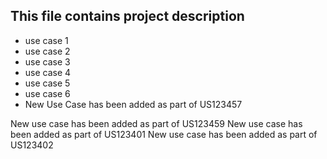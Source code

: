 ## This file contains project description
* use case 1
* use case 2
* use case 3
* use case 4
* use case 5
* use case 6
* New Use Case has been added as part of US123457

New use case has been added as part of US123459
New use case has been added as part of US123401
New use case has been added as part of US123402
